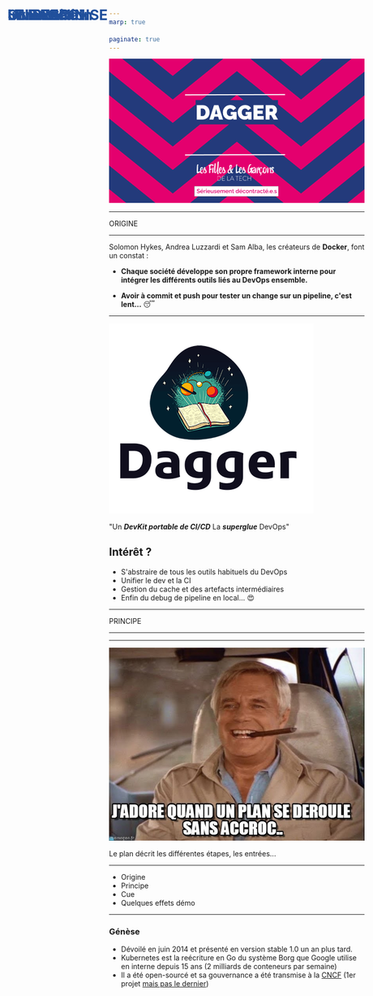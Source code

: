 ```yaml
---
marp: true

paginate: true
---
```

<style>
  
  section{
    background-image: url("ressources/images/background.png");
    background-size: cover;
    }
    
    h1 {
    color: #21509c;
    position: absolute;
    top: 20px; 
    left: 28px;
    font-weight: bold;
  }

  img[alt~="center"] {
    display: block;
    margin: 0 auto;
  }

  section li {
    line-height: 38px;
    font-size:26px
  }
  section.sommaire {
    background-image: url("ressources/images/rose_gauche.png");
  }

  section.sommaire ul li {
    line-height: 50px;
    font-size: 40px;
    position: relative;
    left: 250px;
  }

  section.sommaire>h1 {
    color: #21509c;
    position: absolute;
    top: 50px; 
    left: 350px;
    font-weight: bold;
  }

  section.part {
    background-image: url("ressources/images/background_part.png");
    background-size: cover;
    color: white;
    font-size: 150px;
    text-align: center;
  }

  section.part>p {
    color: white;
    position: absolute;
    top: 50%;
    left: 50%;
    font-weight: bold;
    transform: translate(-50%, -50%);
    background: #233a7b;
    width: max-content;

  }

  </style>



![bg](ressources/images/titre.png)

---
<!-- _class: part -->

ORIGINE

---
# UN BESOIN

Solomon Hykes, Andrea Luzzardi et Sam Alba, les créateurs de **Docker**, font un constat :

- **Chaque société développe son propre framework interne pour intégrer les différents outils liés au DevOps ensemble.**

- **Avoir à commit et push pour tester un change sur un pipeline, c'est lent...** :sleeping:

___
# UNE REPONSE


![bg right:40% w:300](ressources/images/dagger_logo.png)

"Un ***DevKit portable de CI/CD***
La ***superglue*** DevOps"

## **Intérêt ?**
- S'abstraire de tous les outils habituels du DevOps
- Unifier le dev et la CI
- Gestion du cache et des artefacts intermédiaires
- Enfin du debug de pipeline en local... :heart_eyes:

---

<!-- _class: part -->

PRINCIPE

---

# LE DAG

___

# UN PLAN

![bg right:40% w:300](ressources/images/accroc.jpeg)

Le plan décrit les différentes étapes, les entrées...
___


<!-- _class: sommaire -->
# Sommaire
- Origine
- Principe
- Cue
- Quelques effets démo

___

# Introduction

### **Génèse**
- Dévoilé en juin 2014 et présenté en version stable 1.0 un an plus tard.
- Kubernetes est la reécriture en Go du système Borg que Google utilise en interne depuis 15 ans (2 milliards de conteneurs par semaine)
- Il a été open-sourcé et sa gouvernance a été transmise à la [CNCF](https://www.cncf.io/about/members/) (1er projet [mais pas le dernier]((https://www.cncf.io/projects/)))
